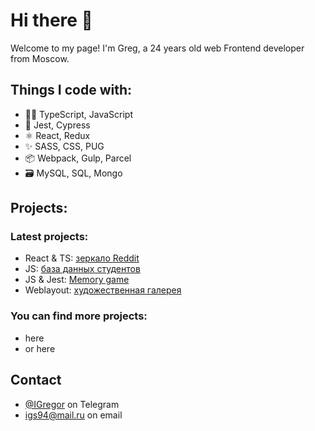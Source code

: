 # Hi there 👋

Welcome to my page!
I'm Greg, a 24 years old web Frontend developer from Moscow.

## Things I code with:

- 👨‍💻 TypeScript, JavaScript
- 🔎 Jest, Cypress
- ⚛️ React, Redux
- ✨ SASS, CSS, PUG
- 📦 Webpack, Gulp, Parcel
- 🗃️ MySQL, SQL, Mongo

## Projects:

### Latest projects:

* React & TS: [зеркало Reddit](https://www.yandex.ru) 
* JS: [база данных студентов](https://www.yandex.ru) 
* JS & Jest: [Memory game](https://www.yandex.ru) 
* Weblayout: [художественная галерея](https://www.yandex.ru) 

### You can find more projects:
- here 
- or here

## Contact
- [@IGregor](https://t.me/Igregor) on Telegram
- <a href="mailto:igs94@mail.ru">igs94@mail.ru</a> on email


